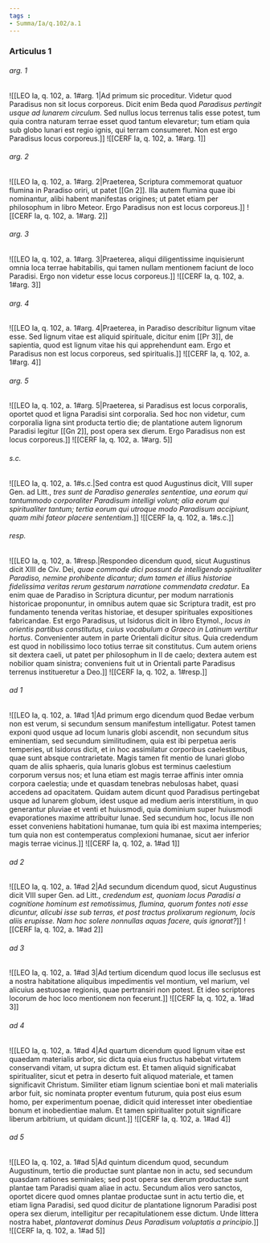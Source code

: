 ```yaml
---
tags : 
- Summa/Ia/q.102/a.1
---
```


### Articulus 1

###### arg. 1
![[LEO Ia, q. 102, a. 1#arg. 1|Ad primum sic proceditur. Videtur quod Paradisus non sit locus corporeus. Dicit enim Beda quod *Paradisus pertingit usque ad lunarem circulum*. Sed nullus locus terrenus talis esse potest, tum quia contra naturam terrae esset quod tantum elevaretur; tum etiam quia sub globo lunari est regio ignis, qui terram consumeret. Non est ergo Paradisus locus corporeus.]]
![[CERF Ia, q. 102, a. 1#arg. 1]]

###### arg. 2
![[LEO Ia, q. 102, a. 1#arg. 2|Praeterea, Scriptura commemorat quatuor flumina in Paradiso oriri, ut patet [[Gn 2]]. Illa autem flumina quae ibi nominantur, alibi habent manifestas origines; ut patet etiam per philosophum in libro Meteor. Ergo Paradisus non est locus corporeus.]]
![[CERF Ia, q. 102, a. 1#arg. 2]]

###### arg. 3
![[LEO Ia, q. 102, a. 1#arg. 3|Praeterea, aliqui diligentissime inquisierunt omnia loca terrae habitabilis, qui tamen nullam mentionem faciunt de loco Paradisi. Ergo non videtur esse locus corporeus.]]
![[CERF Ia, q. 102, a. 1#arg. 3]]

###### arg. 4
![[LEO Ia, q. 102, a. 1#arg. 4|Praeterea, in Paradiso describitur lignum vitae esse. Sed lignum vitae est aliquid spirituale, dicitur enim [[Pr 3]], de sapientia, quod est lignum vitae his qui apprehendunt eam. Ergo et Paradisus non est locus corporeus, sed spiritualis.]]
![[CERF Ia, q. 102, a. 1#arg. 4]]

###### arg. 5
![[LEO Ia, q. 102, a. 1#arg. 5|Praeterea, si Paradisus est locus corporalis, oportet quod et ligna Paradisi sint corporalia. Sed hoc non videtur, cum corporalia ligna sint producta tertio die; de plantatione autem lignorum Paradisi legitur [[Gn 2]], post opera sex dierum. Ergo Paradisus non est locus corporeus.]]
![[CERF Ia, q. 102, a. 1#arg. 5]]

###### s.c.
![[LEO Ia, q. 102, a. 1#s.c.|Sed contra est quod Augustinus dicit, VIII super Gen. ad Litt., *tres sunt de Paradiso generales sententiae, una eorum qui tantummodo corporaliter Paradisum intelligi volunt; alia eorum qui spiritualiter tantum; tertia eorum qui utroque modo Paradisum accipiunt, quam mihi fateor placere sententiam*.]]
![[CERF Ia, q. 102, a. 1#s.c.]]

###### resp.
![[LEO Ia, q. 102, a. 1#resp.|Respondeo dicendum quod, sicut Augustinus dicit XIII de Civ. Dei, *quae commode dici possunt de intelligendo spiritualiter Paradiso, nemine prohibente dicantur; dum tamen et illius historiae fidelissima veritas rerum gestarum narratione commendata credatur*. Ea enim quae de Paradiso in Scriptura dicuntur, per modum narrationis historicae proponuntur, in omnibus autem quae sic Scriptura tradit, est pro fundamento tenenda veritas historiae, et desuper spirituales expositiones fabricandae. Est ergo Paradisus, ut Isidorus dicit in libro Etymol., *locus in orientis partibus constitutus, cuius vocabulum a Graeco in Latinum vertitur hortus*. Convenienter autem in parte Orientali dicitur situs. Quia credendum est quod in nobilissimo loco totius terrae sit constitutus. Cum autem oriens sit dextera caeli, ut patet per philosophum in II de caelo; dextera autem est nobilior quam sinistra; conveniens fuit ut in Orientali parte Paradisus terrenus institueretur a Deo.]]
![[CERF Ia, q. 102, a. 1#resp.]]

###### ad 1
![[LEO Ia, q. 102, a. 1#ad 1|Ad primum ergo dicendum quod Bedae verbum non est verum, si secundum sensum manifestum intelligatur. Potest tamen exponi quod usque ad locum lunaris globi ascendit, non secundum situs eminentiam, sed secundum similitudinem, quia est ibi perpetua aeris temperies, ut Isidorus dicit, et in hoc assimilatur corporibus caelestibus, quae sunt absque contrarietate. Magis tamen fit mentio de lunari globo quam de aliis sphaeris, quia lunaris globus est terminus caelestium corporum versus nos; et luna etiam est magis terrae affinis inter omnia corpora caelestia; unde et quasdam tenebras nebulosas habet, quasi accedens ad opacitatem. Quidam autem dicunt quod Paradisus pertingebat usque ad lunarem globum, idest usque ad medium aeris interstitium, in quo generantur pluviae et venti et huiusmodi, quia dominium super huiusmodi evaporationes maxime attribuitur lunae. Sed secundum hoc, locus ille non esset conveniens habitationi humanae, tum quia ibi est maxima intemperies; tum quia non est contemperatus complexioni humanae, sicut aer inferior magis terrae vicinus.]]
![[CERF Ia, q. 102, a. 1#ad 1]]

###### ad 2
![[LEO Ia, q. 102, a. 1#ad 2|Ad secundum dicendum quod, sicut Augustinus dicit VIII super Gen. ad Litt., *credendum est, quoniam locus Paradisi a cognitione hominum est remotissimus, flumina, quorum fontes noti esse dicuntur, alicubi isse sub terras, et post tractus prolixarum regionum, locis aliis erupisse. Nam hoc solere nonnullas aquas facere, quis ignorat?*]]
![[CERF Ia, q. 102, a. 1#ad 2]]

###### ad 3
![[LEO Ia, q. 102, a. 1#ad 3|Ad tertium dicendum quod locus ille seclusus est a nostra habitatione aliquibus impedimentis vel montium, vel marium, vel alicuius aestuosae regionis, quae pertransiri non potest. Et ideo scriptores locorum de hoc loco mentionem non fecerunt.]]
![[CERF Ia, q. 102, a. 1#ad 3]]

###### ad 4
![[LEO Ia, q. 102, a. 1#ad 4|Ad quartum dicendum quod lignum vitae est quaedam materialis arbor, sic dicta quia eius fructus habebat virtutem conservandi vitam, ut supra dictum est. Et tamen aliquid significabat spiritualiter, sicut et petra in deserto fuit aliquod materiale, et tamen significavit Christum. Similiter etiam lignum scientiae boni et mali materialis arbor fuit, sic nominata propter eventum futurum, quia post eius esum homo, per experimentum poenae, didicit quid interesset inter obedientiae bonum et inobedientiae malum. Et tamen spiritualiter potuit significare liberum arbitrium, ut quidam dicunt.]]
![[CERF Ia, q. 102, a. 1#ad 4]]

###### ad 5
![[LEO Ia, q. 102, a. 1#ad 5|Ad quintum dicendum quod, secundum Augustinum, tertio die productae sunt plantae non in actu, sed secundum quasdam rationes seminales; sed post opera sex dierum productae sunt plantae tam Paradisi quam aliae in actu. Secundum alios vero sanctos, oportet dicere quod omnes plantae productae sunt in actu tertio die, et etiam ligna Paradisi, sed quod dicitur de plantatione lignorum Paradisi post opera sex dierum, intelligitur per recapitulationem esse dictum. Unde littera nostra habet, *plantaverat dominus Deus Paradisum voluptatis a principio*.]]
![[CERF Ia, q. 102, a. 1#ad 5]]

